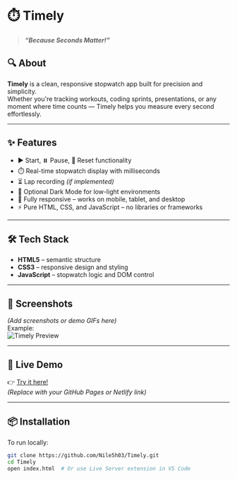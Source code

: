 # ⏱️ Timely  
> **_“Because Seconds Matter!”_**

## 🔍 About  
**Timely** is a clean, responsive stopwatch app built for precision and simplicity.  
Whether you're tracking workouts, coding sprints, presentations, or any moment where time counts — Timely helps you measure every second effortlessly.

---

## ✨ Features

- ▶️ Start, ⏸️ Pause, 🔁 Reset functionality  
- ⏱️ Real-time stopwatch display with milliseconds  
- ⏳ Lap recording *(if implemented)*  
- 🌙 Optional Dark Mode for low-light environments  
- 📱 Fully responsive – works on mobile, tablet, and desktop  
- ⚡ Pure HTML, CSS, and JavaScript – no libraries or frameworks

---

## 🛠️ Tech Stack

- **HTML5** – semantic structure  
- **CSS3** – responsive design and styling  
- **JavaScript** – stopwatch logic and DOM control

---

## 📸 Screenshots

*(Add screenshots or demo GIFs here)*  
Example:  
![Timely Preview](link-to-screenshot-or-demo.gif)

---

## 🚀 Live Demo

👉 [Try it here!](https://github.com/Nile5h03/Timely)  
_(Replace with your GitHub Pages or Netlify link)_

---

## 📦 Installation

To run locally:

```bash
git clone https://github.com/Nile5h03/Timely.git
cd Timely
open index.html  # Or use Live Server extension in VS Code
